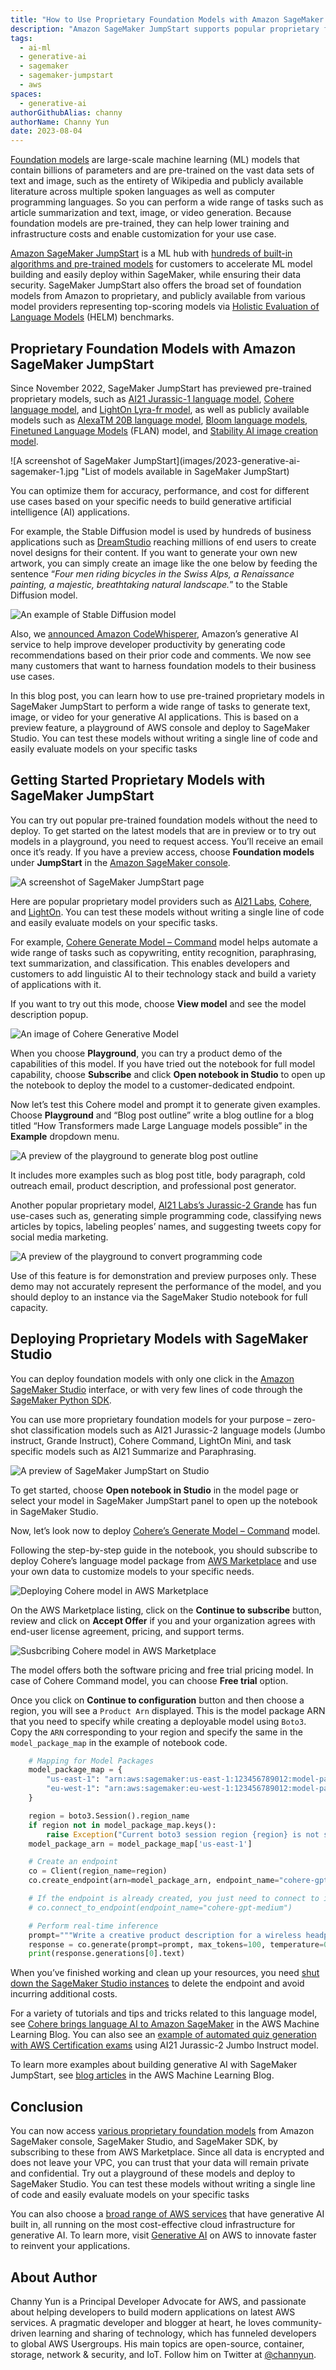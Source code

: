 ```yaml
---
title: "How to Use Proprietary Foundation Models with Amazon SageMaker JumpStart for Building Generative AI Applications"
description: "Amazon SageMaker JumpStart supports popular proprietary foundation models, such as AI21 Labs, Cohere, and LightOn. In this blog post, learn how to use a preview feature, a playground of AWS console and deploy to SageMaker Studio. You can test these models without writing a single line of code and easily evaluate models on your specific tasks."
tags:
  - ai-ml
  - generative-ai
  - sagemaker
  - sagemaker-jumpstart
  - aws
spaces: 
  - generative-ai
authorGithubAlias: channy
authorName: Channy Yun
date: 2023-08-04
---
```


[Foundation models](https://en.wikipedia.org/wiki/Foundation_models) are large-scale machine learning (ML) models that contain billions of parameters and are pre-trained on the vast data sets of text and image, such as the entirety of Wikipedia and publicly available literature across multiple spoken languages as well as computer programming languages. So you can perform a wide range of tasks such as article summarization and text, image, or video generation. Because foundation models are pre-trained, they can help lower training and infrastructure costs and enable customization for your use case.

[Amazon SageMaker JumpStart](https://aws.amazon.com/sagemaker/jumpstart/?sc_channel=el&sc_campaign=datamlwave&sc_geo=mult&sc_country=mult&sc_outcome=acq&sc_content=using-proprietary-foundation-models-sagemaker-jumpstart-building-gen-ai-apps) is a ML hub with [hundreds of built-in algorithms and pre-trained models](https://aws.amazon.com/sagemaker/jumpstart/getting-started/?sc_channel=el&sc_campaign=datamlwave&sc_geo=mult&sc_country=mult&sc_outcome=acq&sc_content=using-proprietary-foundation-models-sagemaker-jumpstart-building-gen-ai-apps) for customers to accelerate ML model building and easily deploy within SageMaker, while ensuring their data security. SageMaker JumpStart also offers the broad set of foundation models from Amazon to proprietary, and publicly available from various model providers representing top-scoring models via [Holistic Evaluation of Language Models](https://crfm.stanford.edu/helm/latest/) (HELM) benchmarks.

## Proprietary Foundation Models with Amazon SageMaker JumpStart
Since November 2022, SageMaker JumpStart has previewed pre-trained proprietary models, such as [AI21 Jurassic-1 language model](https://aws.amazon.com/blogs/machine-learning/ai21-jurassic-1-foundation-model-is-now-available-on-amazon-sagemaker/?sc_channel=el&sc_campaign=datamlwave&sc_geo=mult&sc_country=mult&sc_outcome=acq&sc_content=using-proprietary-foundation-models-sagemaker-jumpstart-building-gen-ai-apps), [Cohere language model](https://aws.amazon.com/blogs/machine-learning/cohere-brings-language-ai-to-amazon-sagemaker/?sc_channel=el&sc_campaign=datamlwave&sc_geo=mult&sc_country=mult&sc_outcome=acq&sc_content=using-proprietary-foundation-models-sagemaker-jumpstart-building-gen-ai-apps), and [LightOn Lyra-fr model](https://aws.amazon.com/blogs/machine-learning/lighton-lyra-fr-model-is-now-available-on-amazon-sagemaker/?sc_channel=el&sc_campaign=datamlwave&sc_geo=mult&sc_country=mult&sc_outcome=acq&sc_content=using-proprietary-foundation-models-sagemaker-jumpstart-building-gen-ai-apps), as well as publicly available models such as [AlexaTM 20B language model](https://aws.amazon.com/blogs/machine-learning/alexatm-20b-is-now-available-in-amazon-sagemaker-jumpstart/?sc_channel=el&sc_campaign=datamlwave&sc_geo=mult&sc_country=mult&sc_outcome=acq&sc_content=using-proprietary-foundation-models-sagemaker-jumpstart-building-gen-ai-apps), [Bloom language models](https://aws.amazon.com/blogs/machine-learning/run-text-generation-with-gpt-and-bloom-models-on-amazon-sagemaker-jumpstart/?sc_channel=el&sc_campaign=datamlwave&sc_geo=mult&sc_country=mult&sc_outcome=acq&sc_content=using-proprietary-foundation-models-sagemaker-jumpstart-building-gen-ai-apps), [Finetuned Language Models](https://aws.amazon.com/blogs/machine-learning/zero-shot-prompting-for-the-flan-t5-foundation-model-in-amazon-sagemaker-jumpstart/?sc_channel=el&sc_campaign=datamlwave&sc_geo=mult&sc_country=mult&sc_outcome=acq&sc_content=using-proprietary-foundation-models-sagemaker-jumpstart-building-gen-ai-apps) (FLAN) model, and [Stability AI image creation model](https://aws.amazon.com/blogs/machine-learning/stability-ai-builds-foundation-models-on-amazon-sagemaker/?sc_channel=el&sc_campaign=datamlwave&sc_geo=mult&sc_country=mult&sc_outcome=acq&sc_content=using-proprietary-foundation-models-sagemaker-jumpstart-building-gen-ai-apps).

![A screenshot of SageMaker JumpStart](images/2023-generative-ai-sagemaker-1.jpg "List of models available in SageMaker JumpStart)

You can optimize them for accuracy, performance, and cost for different use cases based on your specific needs to build generative artificial intelligence (AI) applications.

For example, the Stable Diffusion model is used by hundreds of business applications such as [DreamStudio](https://beta.dreamstudio.ai/) reaching millions of end users to create novel designs for their content. If you want to generate your own new artwork, you can simply create an image like the one below by feeding the sentence “_Four men riding bicycles in the Swiss Alps, a Renaissance painting, a majestic, breathtaking natural landscape._” to the Stable Diffusion model.

![An example of Stable Diffusion model](images/ML-12633-image001.jpg "Example image generated with Stable Diffusion using the prompt: Four men riding bicycles in the Swiss Alps, a Renaissance painting, a majestic, breathtaking natural landscape.")

Also, we [announced Amazon CodeWhisperer](https://aws.amazon.com/blogs/aws/amazon-codewhisperer-free-for-individual-use-is-now-generally-available/?sc_channel=el&sc_campaign=datamlwave&sc_geo=mult&sc_country=mult&sc_outcome=acq&sc_content=using-proprietary-foundation-models-sagemaker-jumpstart-building-gen-ai-apps), Amazon’s generative AI service to help improve developer productivity by generating code recommendations based on their prior code and comments. We now see many customers that want to harness foundation models to their business use cases.

In this blog post, you can learn how to use pre-trained proprietary models in SageMaker JumpStart to perform a wide range of tasks to generate text, image, or video for your generative AI applications. This is based on a preview feature, a playground of AWS console and deploy to SageMaker Studio. You can test these models without writing a single line of code and easily evaluate models on your specific tasks

## Getting Started Proprietary Models with SageMaker JumpStart
You can try out popular pre-trained foundation models without the need to deploy. To get started on the latest models that are in preview or to try out models in a playground, you need to request access. You’ll receive an email once it’s ready. If you have a preview access, choose **Foundation models** under **JumpStart** in the [Amazon SageMaker console](https://console.aws.amazon.com/sagemaker/home?#/foundation-models).

![A screenshot of SageMaker JumpStart page](images/2023-jumpstart-proprietary.jpg "Foundational models in SageMaker JumpStart")

Here are popular proprietary model providers such as [AI21 Labs](https://www.ai21.com/), [Cohere](https://cohere.com/), and [LightOn](https://www.lighton.ai/). You can test these models without writing a single line of code and easily evaluate models on your specific tasks.

For example, [Cohere Generate Model – Command](https://aws.amazon.com/marketplace/pp/prodview-n44fbeuycwldi?sc_channel=el&sc_campaign=datamlwave&sc_geo=mult&sc_country=mult&sc_outcome=acq&sc_content=using-proprietary-foundation-models-sagemaker-jumpstart-building-gen-ai-apps) model helps automate a wide range of tasks such as copywriting, entity recognition, paraphrasing, text summarization, and classification. This enables developers and customers to add linguistic AI to their technology stack and build a variety of applications with it.

If you want to try out this mode, choose **View model** and see the model description popup.

![An image of Cohere Generative Model](images/2023-jumpstart-cohere-command-model.jpg "Cohere Generative Model details")

When you choose **Playground**, you can try a product demo of the capabilities of this model. If you have tried out the notebook for full model capability, choose **Subscribe** and click **Open notebook in Studio** to open up the notebook to deploy the model to a customer-dedicated endpoint.

Now let’s test this Cohere model and prompt it to generate given examples. Choose **Playground** and “Blog post outline” write a blog outline for a blog titled “How Transformers made Large Language models possible” in the **Example** dropdown menu.

![A preview of the playground to generate blog post outline](images/2023-jumpstart-cohere-command-model-playglound.jpg "AWS Console interface to send prompts to a model in the playground")

It includes more examples such as blog post title, body paragraph, cold outreach email, product description, and professional post generator.

Another popular proprietary model, [AI21 Labs’s Jurassic-2 Grande](https://aws.amazon.com/marketplace/pp/prodview-5ytkctg7ux5om?sc_channel=el&sc_campaign=datamlwave&sc_geo=mult&sc_country=mult&sc_outcome=acq&sc_content=using-proprietary-foundation-models-sagemaker-jumpstart-building-gen-ai-apps) has fun use-cases such as, generating simple programming code, classifying news articles by topics, labeling peoples’ names, and suggesting tweets copy for social media marketing.

![A preview of the playground to convert programming code](images/2023-jumpstart-ai21-2.jpg "Example to convert from Python to Javascript using generative AI")

Use of this feature is for demonstration and preview purposes only. These demo may not accurately represent the performance of the model, and you should deploy to an instance via the SageMaker Studio notebook for full capacity.

## Deploying Proprietary Models with SageMaker Studio
You can deploy foundation models with only one click in the [Amazon SageMaker Studio](https://aws.amazon.com/sagemaker/studio/?sc_channel=el&sc_campaign=datamlwave&sc_geo=mult&sc_country=mult&sc_outcome=acq&sc_content=using-proprietary-foundation-models-sagemaker-jumpstart-building-gen-ai-apps) interface, or with very few lines of code through the [SageMaker Python SDK](https://sagemaker.readthedocs.io/en/stable/).

You can use more proprietary foundation models for your purpose – zero-shot classification models such as AI21 Jurassic-2 language models (Jumbo instruct, Grande Instruct), Cohere Command, LightOn Mini, and task specific models such as AI21 Summarize and Paraphrasing.

![A preview of SageMaker JumpStart on Studio](images/sagemaker-jumpstart-propritary-models.jpg "Preview of SageMaker JumpStart in SageMaker Studio")

To get started, choose **Open notebook in Studio** in the model page or select your model in SageMaker JumpStart panel to open up the notebook in SageMaker Studio.

Now, let’s look now to deploy [Cohere’s Generate Model – Command](https://aws.amazon.com/marketplace/pp/prodview-n44fbeuycwldi?sc_channel=el&sc_campaign=datamlwave&sc_geo=mult&sc_country=mult&sc_outcome=acq&sc_content=using-proprietary-foundation-models-sagemaker-jumpstart-building-gen-ai-apps) model.

Following the step-by-step guide in the notebook, you should subscribe to deploy Cohere’s language model package from [AWS Marketplace](https://aws.amazon.com/marketplace/pp/prodview-n44fbeuycwldi?sc_channel=el&sc_campaign=datamlwave&sc_geo=mult&sc_country=mult&sc_outcome=acq&sc_content=using-proprietary-foundation-models-sagemaker-jumpstart-building-gen-ai-apps) and use your own data to customize models to your specific needs.

![Deploying Cohere model in AWS Marketplace](images/2023-jumpstart-cohere-command-studio.jpg "Readme for Cohere model on how to use it")

On the AWS Marketplace listing, click on the **Continue to subscribe** button, review and click on **Accept Offer** if you and your organization agrees with end-user license agreement, pricing, and support terms.

![Susbcribing Cohere model in AWS Marketplace](images/2023-jumpstart-cohere-command-model-marketplace.jpg "Marketplace view of Cohere model where you can subscribe to use it")

The model offers both the software pricing and free trial pricing model. In case of Cohere Command model, you can choose **Free trial** option.

Once you click on **Continue to configuration** button and then choose a region, you will see a `Product Arn` displayed. This is the model package ARN that you need to specify while creating a deployable model using `Boto3`. Copy the `ARN` corresponding to your region and specify the same in the `model_package_map` in the example of notebook code.

```python
    # Mapping for Model Packages
    model_package_map = {
        "us-east-1": "arn:aws:sagemaker:us-east-1:123456789012:model-package/cohere-gpt-medium-v1-5-15e34931a06235b7bac32dca396a970a",
        "eu-west-1": "arn:aws:sagemaker:eu-west-1:123456789012:model-package/cohere-gpt-medium-v1-5-15e34931a06235b7bac32dca396a970a",
    }

    region = boto3.Session().region_name
    if region not in model_package_map.keys():
        raise Exception("Current boto3 session region {region} is not supported.")
    model_package_arn = model_package_map['us-east-1']

    # Create an endpoint
    co = Client(region_name=region)
    co.create_endpoint(arn=model_package_arn, endpoint_name="cohere-gpt-medium", instance_type="ml.g5.xlarge", n_instances=1)

    # If the endpoint is already created, you just need to connect to it
    # co.connect_to_endpoint(endpoint_name="cohere-gpt-medium")

    # Perform real-time inference
    prompt="""Write a creative product description for a wireless headphone product named the CO-1T, with the keywords "bluetooth", "wireless", "fast charging" for a software developer who works in noisy offices, and describe benefits of this product."""
    response = co.generate(prompt=prompt, max_tokens=100, temperature=0.9)
    print(response.generations[0].text)
```

When you’ve finished working and clean up your resources, you need [shut down the SageMaker Studio instances](https://docs.aws.amazon.com/sagemaker/latest/dg/notebooks-run-and-manage-shut-down.html?sc_channel=el&sc_campaign=datamlwave&sc_geo=mult&sc_country=mult&sc_outcome=acq&sc_content=using-proprietary-foundation-models-sagemaker-jumpstart-building-gen-ai-apps) to delete the endpoint and avoid incurring additional costs.

For a variety of tutorials and tips and tricks related to this language model, see [Cohere brings language AI to Amazon SageMaker](https://aws.amazon.com/blogs/machine-learning/cohere-brings-language-ai-to-amazon-sagemaker/?sc_channel=el&sc_campaign=datamlwave&sc_geo=mult&sc_country=mult&sc_outcome=acq&sc_content=using-proprietary-foundation-models-sagemaker-jumpstart-building-gen-ai-apps) in the AWS Machine Learning Blog. You can also see an [example of automated quiz generation with AWS Certification exams](https://aws.amazon.com/blogs/machine-learning/accelerate-your-learning-towards-aws-certification-exams-with-automated-quiz-generation-using-amazon-sagemaker-foundations-models/?sc_channel=el&sc_campaign=datamlwave&sc_geo=mult&sc_country=mult&sc_outcome=acq&sc_content=using-proprietary-foundation-models-sagemaker-jumpstart-building-gen-ai-apps) using AI21 Jurassic-2 Jumbo Instruct model.

To learn more examples about building generative AI with SageMaker JumpStart, see [blog articles](https://aws.amazon.com/blogs/machine-learning/category/artificial-intelligence/generative-ai/?sc_channel=el&sc_campaign=datamlwave&sc_geo=mult&sc_country=mult&sc_outcome=acq&sc_content=using-proprietary-foundation-models-sagemaker-jumpstart-building-gen-ai-apps) in the AWS Machine Learning Blog.

## Conclusion
You can now access [various proprietary foundation models](https://aws.amazon.com/sagemaker/jumpstart/getting-started/?sagemaker-jumpstart-cards.sort-by=item.additionalFields.priority&sagemaker-jumpstart-cards.sort-order=asc&awsf.sagemaker-jumpstart-filter-product-type=*all&awsf.sagemaker-jumpstart-filter-text=*all&awsf.sagemaker-jumpstart-filter-vision=*all&awsf.sagemaker-jumpstart-filter-tabular=*all&awsf.sagemaker-jumpstart-filter-audio-tasks=*all&awsf.sagemaker-jumpstart-filter-multimodal=*all&awsf.sagemaker-jumpstart-filter-RL=*all&sc_channel=el&sc_campaign=datamlwave&sc_geo=mult&sc_country=mult&sc_outcome=acq&sc_content=using-proprietary-foundation-models-sagemaker-jumpstart-building-gen-ai-apps) from Amazon SageMaker console, SageMaker Studio, and SageMaker SDK, by subscribing to these from AWS Marketplace. Since all data is encrypted and does not leave your VPC, you can trust that your data will remain private and confidential. Try out a playground of these models and deploy to SageMaker Studio. You can test these models without writing a single line of code and easily evaluate models on your specific tasks

You can also choose a [broad range of AWS services](https://aws.amazon.com/blogs/machine-learning/announcing-new-tools-for-building-with-generative-ai-on-aws/?sc_channel=el&sc_campaign=datamlwave&sc_geo=mult&sc_country=mult&sc_outcome=acq&sc_content=using-proprietary-foundation-models-sagemaker-jumpstart-building-gen-ai-apps) that have generative AI built in, all running on the most cost-effective cloud infrastructure for generative AI. To learn more, visit [Generative AI](https://aws.amazon.com/generative-ai/?sc_channel=el&sc_campaign=datamlwave&sc_geo=mult&sc_country=mult&sc_outcome=acq&sc_content=using-proprietary-foundation-models-sagemaker-jumpstart-building-gen-ai-apps) on AWS to innovate faster to reinvent your applications.

## About Author
Channy Yun is a Principal Developer Advocate for AWS, and passionate about helping developers to build modern applications on latest AWS services. A pragmatic developer and blogger at heart, he loves community-driven learning and sharing of technology, which has funneled developers to global AWS Usergroups. His main topics are open-source, container, storage, network & security, and IoT. Follow him on Twitter at [@channyun](https://twitter.com/channyun).
